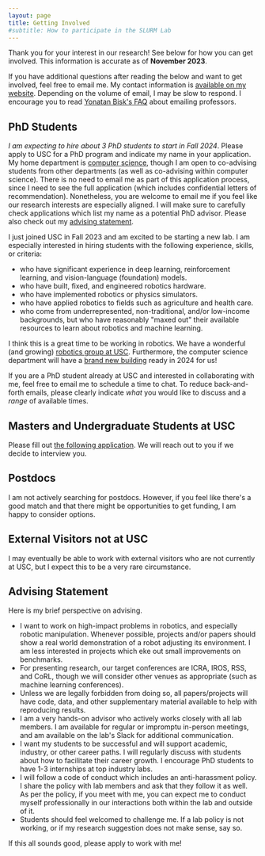 ```yaml
---
layout: page
title: Getting Involved
#subtitle: How to participate in the SLURM Lab
---
```


Thank you for your interest in our research! See below for how you can get
involved. This information is accurate as of **November 2023**.

If you have additional questions after reading the below and want to get involved, feel free to email me. 
My contact information is [available on my website](https://danielseita.github.io/).
Depending on the volume of email, I may be slow to respond. 
I encourage you to read [Yonatan Bisk's FAQ](https://yonatanbisk.com/emailing_professors.html) about emailing professors. 

## PhD Students

*I am expecting to hire about 3 PhD students to start in Fall 2024*. Please 
apply to USC for a PhD program and indicate my name in your application. My
home department is [computer science](https://www.cs.usc.edu/), though I am
open to co-advising students from other departments (as well as co-advising
within computer science). There is no need to email me as part of this
application process, since I need to see the full application (which includes
confidential letters of recommendation). Nonetheless, you are welcome to email
me if you feel like our research interests are especially aligned. I will make
sure to carefully check applications which list my name as a potential PhD
advisor. Please also check out my [advising statement](#advising-statement).

I just joined USC in Fall 2023 and am excited to be starting a new lab. I am
especially interested in hiring students with the following experience, skills,
or criteria:

- who have significant experience in deep learning, reinforcement learning, and
  vision-language (foundation) models.
- who have built, fixed, and engineered robotics hardware.
- who have implemented robotics or physics simulators.
- who have applied robotics to fields such as agriculture and health care.
- who come from underrepresented, non-traditional, and/or low-income
backgrounds, but who have reasonably "maxed out" their available resources to
learn about robotics and machine learning.

I think this is a great time to be working in robotics. We have a wonderful (and
growing) [robotics group at USC][3]. Furthermore, the computer science
department will have a [brand new building][4] ready in 2024 for us!

If you are a PhD student already at USC and interested in collaborating with me,
feel free to email me to schedule a time to chat. To reduce back-and-forth
emails, please clearly indicate *what* you would like to discuss and a *range*
of available times.

## Masters and Undergraduate Students at USC

Please fill out [the following application][1].
We will reach out to you if we decide to interview you.

## Postdocs

I am not actively searching for postdocs. However, if you feel like there's a
good match and that there might be opportunities to get funding, I am happy to
consider options.

## External Visitors not at USC

I may eventually be able to work with external visitors who are not currently
at USC, but I expect this to be a very rare circumstance.


## Advising Statement

Here is my brief perspective on advising.

- I want to work on high-impact problems in robotics, and especially robotic
  manipulation. Whenever possible, projects and/or papers should show a real
  world demonstration of a robot adjusting its environment. I am less
  interested in projects which eke out small improvements on benchmarks. 
- For presenting research, our target conferences are ICRA, IROS, RSS, and
  CoRL, though we will consider other venues as appropriate (such as machine
  learning conferences).
- Unless we are legally forbidden from doing so, all papers/projects will have
  code, data, and other supplementary material available to help with
  reproducing results.
- I am a very hands-on advisor who actively works closely with all lab members.
  I am available for regular or impromptu in-person meetings, and am available
  on the lab's Slack for additional communication.
- I want my students to be successful and will support academic, industry, or
  other career paths. I will regularly discuss with students about how to
  facilitate their career growth. I encourage PhD students to have 1-3
  internships at top industry labs.
- I will follow a code of conduct which includes an anti-harassment policy.
  I share the policy with lab members and ask that they follow it as well. As
  per the policy, if you meet with me, you can expect me to conduct myself
  professionally in our interactions both within the lab and outside of it.
- Students should feel welcomed to challenge me. If a lab policy is not working,
  or if my research suggestion does not make sense, say so.

If this all sounds good, please apply to work with me!


[1]:https://docs.google.com/forms/d/e/1FAIpQLSc0GzWxX3vGoNFGGHwIk-2SjCAO6npQzN7WsVJjaUfymiEDiA/viewform?usp=sf_link
[3]:https://rasc.usc.edu/
[4]:https://viterbischool.usc.edu/ginsburghall/
